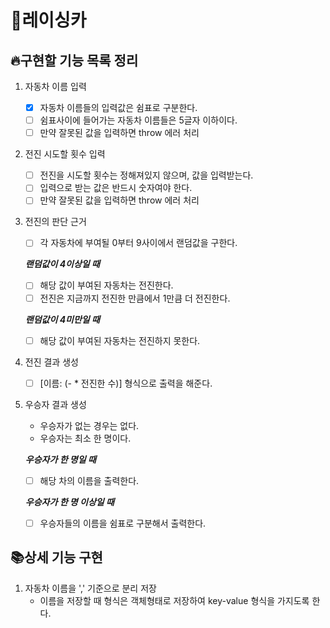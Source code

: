 # 🚗레이싱카 
## 🔥구현할 기능 목록 정리

1. 자동차 이름 입력
    - [x] 자동차 이름들의 입력값은 쉼표로 구분한다.
    - [ ] 쉼표사이에 들어가는 자동차 이름들은 5글자 이하이다.
    - [ ] 만약 잘못된 값을 입력하면 throw 에러 처리

2. 전진 시도할 횟수 입력
    - [ ] 전진을 시도할 횟수는 정해져있지 않으며, 값을 입력받는다.
    - [ ] 입력으로 받는 값은 반드시 숫자여야 한다.
    - [ ] 만약 잘못된 값을 입력하면 throw 에러 처리

3. 전진의 판단 근거
    - [ ] 각 자동차에 부여될 0부터 9사이에서 랜덤값을 구한다.

    __*랜덤값이 4이상일 때*__
    - [ ] 해당 값이 부여된 자동차는 전진한다.
    - [ ] 전진은 지금까지 전진한 만큼에서 1만큼 더 전진한다.
    
    __*랜덤값이 4미만일 때*__
    - [ ] 해당 값이 부여된 자동차는 전진하지 못한다.

4. 전진 결과 생성
    - [ ] [이름: (- * 전진한 수)] 형식으로 출력을 해준다.

5. 우승자 결과 생성
    - 우승자가 없는 경우는 없다.
    - 우승자는 최소 한 명이다.

    __*우승자가 한 명일 때*__
    - [ ] 해당 차의 이름을 출력한다.
    
    __*우승자가 한 명 이상일 때*__
    - [ ] 우승자들의 이름을 쉼표로 구분해서 출력한다.


## 📚상세 기능 구현

1. 자동차 이름을 ',' 기준으로 분리 저장
    - 이름을 저장할 때 형식은 객체형태로 저장하여 key-value 형식을 가지도록 한다.